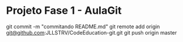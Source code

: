 # Projeto Fase 1 - AulaGit

git commit -m "commitando README.md"
git remote add origin git@github.com:JLLSTRV/CodeEducation-git.git
git push origin master
